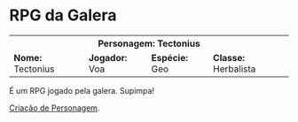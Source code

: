 <!-- TITLE: RPG da Galera - Home -->
<!-- SUBTITLE: Onde sabe-se do que há de saber sobre o RPG da Galera. -->

# RPG da Galera
<table>
  <tr>
		<th colspan="4">Personagem: Tectonius</th>
  </tr>
  <tr>
		<td><strong>Nome:</strong> Tectonius</td>
    <td><b>Jogador:</b> Voa</td>
    <td><b>Espécie:</b> Geo</td>
    <td><b>Classe:</b> Herbalista</td>
  </tr>
</table>

É um RPG jogado pela galera. Supimpa!


[Criação de Personagem](criacao-de-personagem).